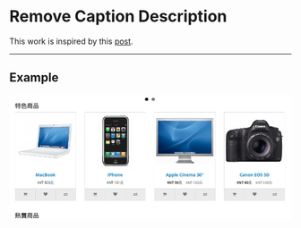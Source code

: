 # Remove Caption Description

This work is inspired by this [post](http://www.opencart.com/forum/viewtopic.php?f=190&t=185520&p=678791).

---

## Example

![demo](demo.png)